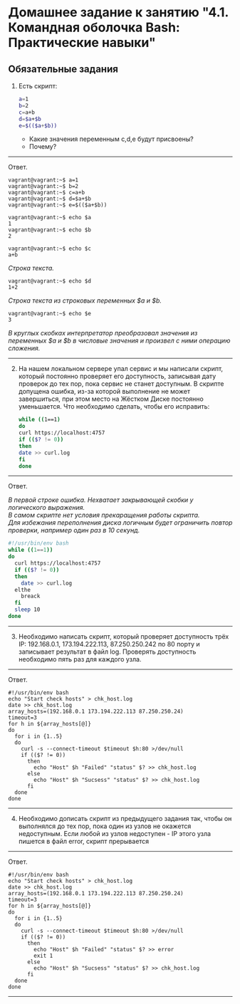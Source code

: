 
# Домашнее задание к занятию "4.1. Командная оболочка Bash: Практические навыки"

## Обязательные задания

1. Есть скрипт:
	```bash
	a=1
	b=2
	c=a+b
	d=$a+$b
	e=$(($a+$b))
	```
	* Какие значения переменным c,d,e будут присвоены?
	* Почему?

---

Ответ.

```
vagrant@vagrant:~$ a=1
vagrant@vagrant:~$ b=2
vagrant@vagrant:~$ c=a+b
vagrant@vagrant:~$ d=$a+$b
vagrant@vagrant:~$ e=$(($a+$b))
```
```
vagrant@vagrant:~$ echo $a
1
vagrant@vagrant:~$ echo $b
2
```
```
vagrant@vagrant:~$ echo $c
a+b
```

*Строка текста.*  

```
vagrant@vagrant:~$ echo $d
1+2
```

*Строка текста из строковых переменных $a и $b.*  

```
vagrant@vagrant:~$ echo $e
3
```

*В круглых скобках интерпретатор преобразовал значения из переменных $a и $b в числовые значения и произвел с ними операцию сложения.*  

---
2. На нашем локальном сервере упал сервис и мы написали скрипт, который постоянно проверяет его доступность, записывая дату проверок до тех пор, пока сервис не станет доступным. В скрипте допущена ошибка, из-за которой выполнение не может завершиться, при этом место на Жёстком Диске постоянно уменьшается. Что необходимо сделать, чтобы его исправить:
	```bash
	while ((1==1)
	do
	curl https://localhost:4757
	if (($? != 0))
	then
	date >> curl.log
	fi
	done
	```
---

Ответ.

*В первой строке ошибка. Нехватает закрывающей скобки у логического выражения.*  
*В самом скрипте нет условия прекаращения работы скрипта.*  
*Для избежания переполнения диска логичным будет ограничить повтор проверки, например один раз в 10 секунд.*

```bash
#!/usr/bin/env bash
while ((1==1))
do
  curl https://localhost:4757
  if (($? != 0))
  then
    date >> curl.log
  elthe
    breack
  fi
  sleep 10
done
```
---
3. Необходимо написать скрипт, который проверяет доступность трёх IP: 192.168.0.1, 173.194.222.113, 87.250.250.242 по 80 порту и записывает результат в файл log. Проверять доступность необходимо пять раз для каждого узла.
---

Ответ.

```
#!/usr/bin/env bash
echo "Start check hosts" > chk_host.log
date >> chk_host.log
array_hosts=(192.168.0.1 173.194.222.113 87.250.250.24)
timeout=3
for h in ${array_hosts[@]}
do
  for i in {1..5}
  do
    curl -s --connect-timeout $timeout $h:80 >/dev/null
    if (($? != 0))
      then
        echo "Host" $h "Failed" "status" $? >> chk_host.log
      else
        echo "Host" $h "Sucsess" "status" $? >> chk_host.log
      fi
  done
done
```

---
4. Необходимо дописать скрипт из предыдущего задания так, чтобы он выполнялся до тех пор, пока один из узлов не окажется недоступным. Если любой из узлов недоступен - IP этого узла пишется в файл error, скрипт прерывается
---

Ответ.

```
#!/usr/bin/env bash
echo "Start check hosts" > chk_host.log
date >> chk_host.log
array_hosts=(192.168.0.1 173.194.222.113 87.250.250.24)
timeout=3
for h in ${array_hosts[@]}
do
  for i in {1..5}
  do
    curl -s --connect-timeout $timeout $h:80 >/dev/null
    if (($? != 0))
      then
        echo "Host" $h "Failed" "status" $? >> error
        exit 1
      else
        echo "Host" $h "Sucsess" "status" $? >> chk_host.log
      fi
  done
done
```

---


